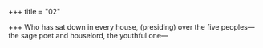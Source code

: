 +++
title = "02"

+++
Who has sat down in every house, (presiding) over the five peoples— the sage poet and houselord, the youthful one—
